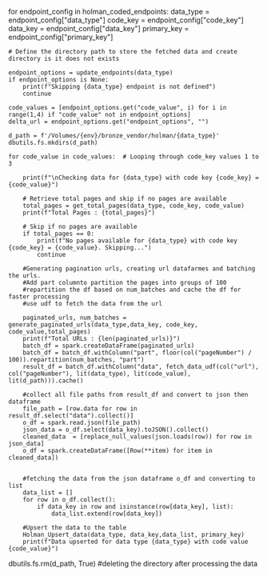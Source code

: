 for endpoint_config in holman_coded_endpoints:
    data_type = endpoint_config["data_type"]
    code_key = endpoint_config["code_key"]
    data_key = endpoint_config["data_key"]
    primary_key = endpoint_config["primary_key"]

    # Define the directory path to store the fetched data and create directory is it does not exists

    endpoint_options = update_endpoints(data_type)
    if endpoint_options is None:
        print(f"Skipping {data_type} endpoint is not defined")
        continue

    code_values = [endpoint_options.get("code_value", i) for i in range(1,4) if "code_value" not in endpoint_options]
    delta_url = endpoint_options.get("endpoint_options", "")

    d_path = f'/Volumes/{env}/bronze_vendor/holman/{data_type}'
    dbutils.fs.mkdirs(d_path)

    for code_value in code_values:  # Looping through code_key values 1 to 3

        print(f"\nChecking data for {data_type} with code key {code_key} = {code_value}")

        # Retrieve total pages and skip if no pages are available
        total_pages = get_total_pages(data_type, code_key, code_value)
        print(f"Total Pages : {total_pages}")
        
        # Skip if no pages are available
        if total_pages == 0:
            print(f"No pages available for {data_type} with code key {code_key} = {code_value}. Skipping...")
            continue
        
        #Generating pagination urls, creating url datafarmes and batching the urls. 
        #Add part columnto partition the pages into groups of 100
        #repartition the df based on num_batches and cache the df for faster processing
        #use udf to fetch the data from the url

        paginated_urls, num_batches = generate_paginated_urls(data_type,data_key, code_key, code_value,total_pages)
        print(f"Total URLs : {len(paginated_urls)}")
        batch_df = spark.createDataFrame(paginated_urls)
        batch_df = batch_df.withColumn("part", floor(col("pageNumber") / 100)).repartition(num_batches, "part")
        result_df = batch_df.withColumn("data", fetch_data_udf(col("url"), col("pageNumber"), lit(data_type), lit(code_value), lit(d_path))).cache()

        #collect all file paths from result_df and convert to json then dataframe
        file_path = [row.data for row in result_df.select("data").collect()]
        o_df = spark.read.json(file_path)
        json_data = o_df.select(data_key).toJSON().collect()
        cleaned_data  = [replace_null_values(json.loads(row)) for row in json_data]
        o_df = spark.createDataFrame([Row(**item) for item in cleaned_data])


        #fetching the data from the json dataframe o_df and converting to list
        data_list = []
        for row in o_df.collect():
            if data_key in row and isinstance(row[data_key], list):
                data_list.extend(row[data_key])

        #Upsert the data to the table
        Holman_Upsert_data(data_type, data_key,data_list, primary_key)
        print(f"Data upserted for data type {data_type} with code value {code_value}")

dbutils.fs.rm(d_path, True) #deleting the directory after processing the data
